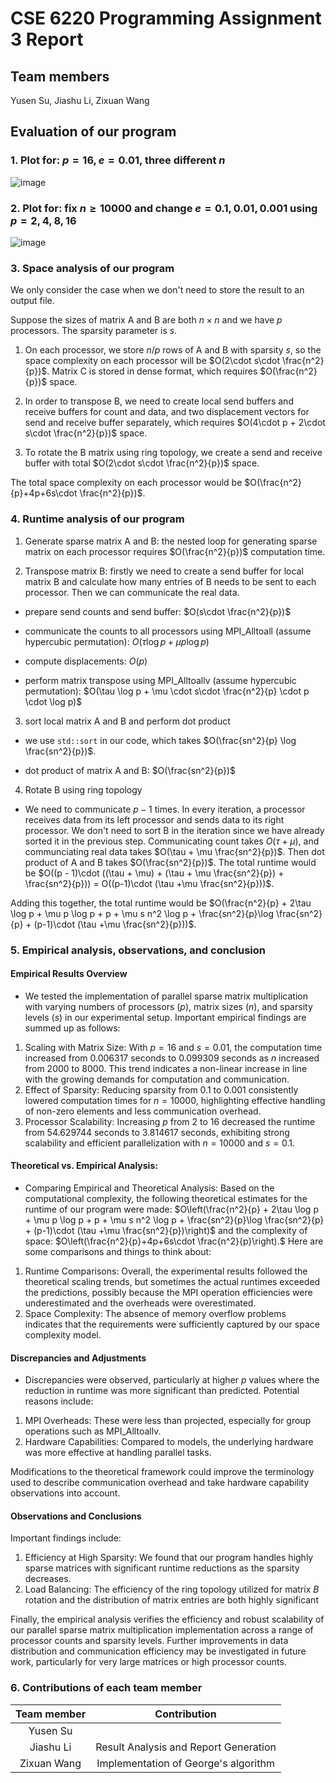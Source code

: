# CSE 6220 Programming Assignment 3 Report

## Team members

Yusen Su, Jiashu Li, Zixuan Wang

## Evaluation of our program

### 1. Plot for: $p=16, e=0.01,$ three different $n$
![image](https://github.com/wang-zixuan/CSE6220-HPC/assets/99767753/e8891a28-69aa-4c6e-b73d-7137f5996554)


### 2. Plot for: fix $n \geq 10000$ and change $e=0.1, 0.01, 0.001$ using $p=2,4,8,16$
![image](https://github.com/wang-zixuan/CSE6220-HPC/assets/99767753/1930df84-aebd-4922-88a7-7019f49a4f9f)



### 3. Space analysis of our program

We only consider the case when we don't need to store the result to an output file.

Suppose the sizes of matrix A and B are both $n\times n$ and we have $p$ processors. The sparsity parameter is $s$.

1. On each processor, we store $n/p$ rows of A and B with sparsity $s$, so the space complexity on each processor will be $O(2\cdot s\cdot \frac{n^2}{p})$. Matrix C is stored in dense format, which requires $O(\frac{n^2}{p})$ space.

2. In order to transpose B, we need to create local send buffers and receive buffers for count and data, and two displacement vectors for send and receive buffer separately, which requires $O(4\cdot p + 2\cdot s\cdot \frac{n^2}{p})$ space.

3. To rotate the B matrix using ring topology, we create a send and receive buffer with total $O(2\cdot s\cdot \frac{n^2}{p})$ space. 

The total space complexity on each processor would be $O(\frac{n^2}{p}+4p+6s\cdot \frac{n^2}{p})$.

### 4. Runtime analysis of our program

1. Generate sparse matrix A and B: the nested loop for generating sparse matrix on each processor requires $O(\frac{n^2}{p})$ computation time.

2. Transpose matrix B: firstly we need to create a send buffer for local matrix B and calculate how many entries of B needs to be sent to each processor. Then we can communicate the real data. 

- prepare send counts and send buffer: $O(s\cdot \frac{n^2}{p})$

- communicate the counts to all processors using MPI_Alltoall (assume hypercubic permutation): $O(\tau \log p + \mu p \log p)$
- compute displacements: $O(p)$
- perform matrix transpose using MPI_Alltoallv (assume hypercubic permutation): $O(\tau \log p + \mu \cdot s\cdot \frac{n^2}{p} \cdot p \cdot \log p)$ 

3. sort local matrix A and B and perform dot product 
- we use `std::sort` in our code, which takes $O(\frac{sn^2}{p} \log \frac{sn^2}{p})$. 

- dot product of matrix A and B: $O(\frac{sn^2}{p})$

4. Rotate B using ring topology

- We need to communicate $p - 1$ times. In every iteration, a processor receives data from its left processor and sends data to its right processor. We don't need to sort B in the iteration since we have already sorted it in the previous step. Communicating count takes $O(\tau + \mu)$, and communciating real data takes $O(\tau + \mu \frac{sn^2}{p})$. Then dot product of A and B takes $O(\frac{sn^2}{p})$. The total runtime would be $O((p - 1)\cdot ((\tau + \mu) + (\tau + \mu \frac{sn^2}{p}) + \frac{sn^2}{p})) = O((p-1)\cdot (\tau +\mu \frac{sn^2}{p}))$.

Adding this together, the total runtime would be $O(\frac{n^2}{p} + 2\tau \log p + \mu p \log p + p + \mu s n^2 \log p + \frac{sn^2}{p}\log \frac{sn^2}{p} + (p-1)\cdot (\tau +\mu \frac{sn^2}{p}))$.

### 5. Empirical analysis, observations, and conclusion
#### Empirical Results Overview
- We tested the implementation of parallel sparse matrix multiplication with varying numbers of processors ($p$), matrix sizes ($n$), and sparsity levels ($s$) in our experimental setup. Important empirical findings are summed up as follows: 

1. Scaling with Matrix Size: With $p = 16$ and $s = 0.01$, the computation time increased from 0.006317 seconds to 0.099309 seconds as $n$ increased from 2000 to 8000. This trend indicates a non-linear increase in line with the growing demands for computation and communication.
2. Effect of Sparsity: Reducing sparsity from 0.1 to 0.001 consistently lowered computation times for $n = 10000$, highlighting effective handling of non-zero elements and less communication overhead.
3. Processor Scalability: Increasing $p$ from 2 to 16 decreased the runtime from 54.629744 seconds to 3.814617 seconds, exhibiting strong scalability and efficient parallelization with $n = 10000$ and $s = 0.1$.

#### Theoretical vs. Empirical Analysis:
- Comparing Empirical and Theoretical Analysis: Based on the computational complexity, the following theoretical estimates for the runtime of our program were made:
$O\left(\frac{n^2}{p} + 2\tau \log p + \mu p \log p + p + \mu s n^2 \log p + \frac{sn^2}{p}\log \frac{sn^2}{p} + (p-1)\cdot (\tau +\mu \frac{sn^2}{p})\right)$
and the complexity of space: $O\left(\frac{n^2}{p}+4p+6s\cdot \frac{n^2}{p}\right).$ Here are some comparisons and things to think about:
1. Runtime Comparisons: Overall, the experimental results followed the theoretical scaling trends, but sometimes the actual runtimes exceeded the predictions, possibly because the MPI operation efficiencies were underestimated and the overheads were overestimated.
2. Space Complexity: The absence of memory overflow problems indicates that the requirements were sufficiently captured by our space complexity model.

#### Discrepancies and Adjustments
- Discrepancies were observed, particularly at higher $p$ values where the reduction in runtime was more significant than predicted. Potential reasons include:
1. MPI Overheads: These were less than projected, especially for group operations such as MPI\_Alltoallv.
2. Hardware Capabilities: Compared to models, the underlying hardware was more effective at handling parallel tasks.

Modifications to the theoretical framework could improve the terminology used to describe communication overhead and take hardware capability observations into account.

#### Observations and Conclusions

Important findings include: 
1. Efficiency at High Sparsity: We found that our program handles highly sparse matrices with significant runtime reductions as the sparsity decreases.
2. Load Balancing: The efficiency of the ring topology utilized for matrix $B$ rotation and the distribution of matrix entries are both highly significant

Finally, the empirical analysis verifies the efficiency and robust scalability of our parallel sparse matrix multiplication implementation across a range of processor counts and sparsity levels. Further improvements in data distribution and communication efficiency may be investigated in future work, particularly for very large matrices or high processor counts.


### 6. Contributions of each team member
| Team member | Contribution |
| :------------------: | :----------: |
|  Yusen Su     |  |
|  Jiashu Li    |  Result Analysis and Report Generation|
|  Zixuan Wang  | Implementation of George's algorithm |
